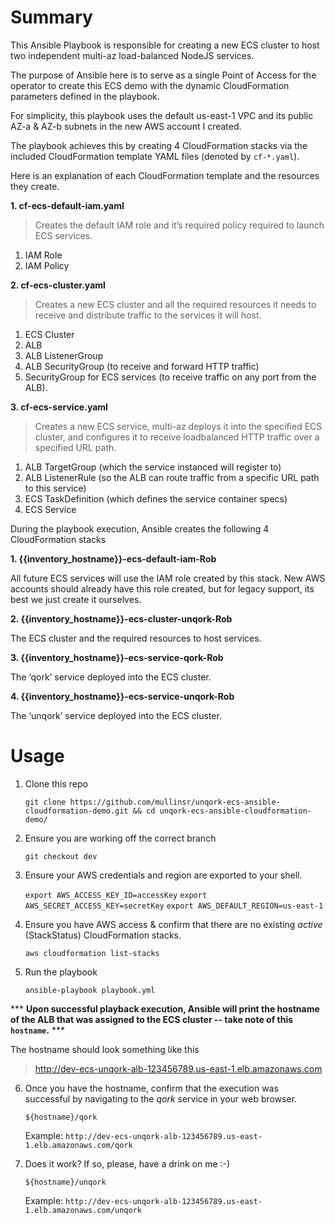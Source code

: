 # Summary

This Ansible Playbook is responsible for creating a new ECS cluster to host two independent multi-az load-balanced NodeJS services. 

The purpose of Ansible here is to serve as a single Point of Access for the operator to create this ECS demo with the dynamic CloudFormation parameters defined in the playbook.

For simplicity, this playbook uses the default us-east-1 VPC and its public AZ-a & AZ-b subnets in the new AWS account I created.

The playbook achieves this by creating 4 CloudFormation stacks via the included CloudFormation template YAML files (denoted by `cf-*.yaml`).

Here is an explanation of each CloudFormation template and the resources they create.

**1. cf-ecs-default-iam.yaml**

>Creates the default IAM role and it’s required policy required to launch ECS services.

1. IAM Role
2. IAM Policy

**2. cf-ecs-cluster.yaml**

>Creates a new ECS cluster and all the required resources it needs to receive and distribute traffic to the services it will host. 

1. ECS Cluster
2. ALB
3. ALB ListenerGroup
4. ALB SecurityGroup (to receive and forward HTTP traffic)
5. SecurityGroup for ECS services (to receive traffic on any port from the ALB). 

**3. cf-ecs-service.yaml**

>Creates a new ECS service, multi-az deploys it into the specified ECS cluster, and configures it to receive loadbalanced HTTP traffic over a specified URL path. 

1. ALB TargetGroup (which the service instanced will register to)
2. ALB ListenerRule (so the ALB can route traffic from a specific URL path to this service)
3. ECS TaskDefinition (which defines the service container specs)
4. ECS Service 


During the playbook execution, Ansible creates the following 4 CloudFormation stacks

**1. {{inventory_hostname}}-ecs-default-iam-Rob**

All future ECS services will use the IAM role created by this stack.
New AWS accounts should already have this role created, but for legacy support, its best we just create it ourselves.

**2. {{inventory_hostname}}-ecs-cluster-unqork-Rob**

The ECS cluster and the required resources to host services.

**3. {{inventory_hostname}}-ecs-service-qork-Rob**

The ‘qork’ service deployed into the ECS cluster.

**4. {{inventory_hostname}}-ecs-service-unqork-Rob**

The ‘unqork’ service deployed into the ECS cluster.


# Usage


1. Clone this repo

      `git clone https://github.com/mullinsr/unqork-ecs-ansible-cloudformation-demo.git && cd unqork-ecs-ansible-cloudformation-demo/`

2. Ensure you are working off the correct branch

      `git checkout dev`

3. Ensure your AWS credentials and region are exported to your shell. 

      `export AWS_ACCESS_KEY_ID=accessKey`
      `export AWS_SECRET_ACCESS_KEY=secretKey`
      `export AWS_DEFAULT_REGION=us-east-1`

4. Ensure you have AWS access & confirm that there are no existing *active* (StackStatus) CloudFormation stacks.

      `aws cloudformation list-stacks`

5. Run the playbook

      `ansible-playbook playbook.yml`


\*\*\* **Upon successful playback execution, Ansible will print the hostname of the ALB that was assigned to the ECS cluster -- take note of this `hostname`.** \*\*\* 

The hostname should look something like this
>http://dev-ecs-unqork-alb-123456789.us-east-1.elb.amazonaws.com

6. Once you have the hostname, confirm that the execution was successful by navigating to the *qork* service in your web browser.

      `${hostname}/qork`

      Example: `http://dev-ecs-unqork-alb-123456789.us-east-1.elb.amazonaws.com/qork`

7. Does it work? If so, please, have a drink on me :-)

      `${hostname}/unqork`

      Example: `http://dev-ecs-unqork-alb-123456789.us-east-1.elb.amazonaws.com/unqork`

